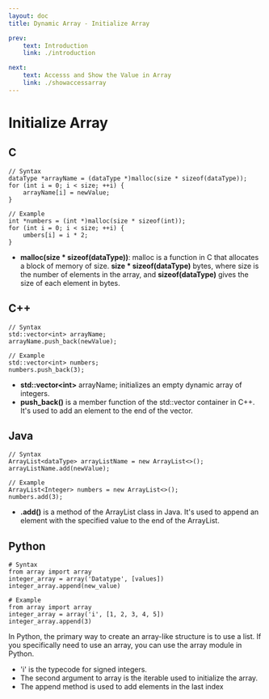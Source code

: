 ```yaml
---
layout: doc
title: Dynamic Array - Initialize Array

prev:
    text: Introduction
    link: ./introduction

next:
    text: Accesss and Show the Value in Array
    link: ./showaccessarray
---
```


# Initialize Array
## C
```c{1,7}
// Syntax
dataType *arrayName = (dataType *)malloc(size * sizeof(dataType));
for (int i = 0; i < size; ++i) {
    arrayName[i] = newValue;
}

// Example
int *numbers = (int *)malloc(size * sizeof(int));
for (int i = 0; i < size; ++i) {
    umbers[i] = i * 2;
}
```
- __malloc(size * sizeof(dataType))__: malloc is a function in C that allocates a block of memory of size. __size * sizeof(dataType)__ bytes, where size is the number of elements in the array, and __sizeof(dataType)__ gives the size of each element in bytes.

## C++
```c++{1,5}
// Syntax
std::vector<int> arrayName;
arrayName.push_back(newValue);

// Example
std::vector<int> numbers;
numbers.push_back(3);
```
- __std::vector&lt;int&gt;__ arrayName; initializes an empty dynamic array of integers.
- __push_back()__ is a member function of the std::vector container in C++. It's used to add an element to the end of the vector.

## Java
```java{1,5}
// Syntax
ArrayList<dataType> arrayListName = new ArrayList<>();
arrayListName.add(newValue);

// Example
ArrayList<Integer> numbers = new ArrayList<>();
numbers.add(3);
```
- __.add()__ is a method of the ArrayList class in Java. It's used to append an element with the specified value to the end of the ArrayList.

## Python
```python{1,6}
# Syntax
from array import array
integer_array = array('Datatype', [values])
integer_array.append(new_value)

# Example
from array import array
integer_array = array('i', [1, 2, 3, 4, 5])
integer_array.append(3)
```
In Python, the primary way to create an array-like structure is to use a list. If you specifically need to use an array, you can use the array module in Python.  
  
- 'i' is the typecode for signed integers.
- The second argument to array is the iterable used to initialize the array.
- The append method is used to add elements in the last index
